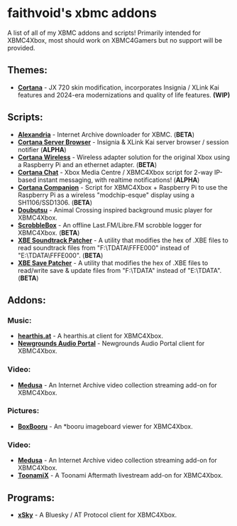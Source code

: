 # faithvoid's xbmc addons
A list of all of my XBMC addons and scripts! Primarily intended for XBMC4Xbox, most should work on XBMC4Gamers but no support will be provided.

## Themes:
- [**Cortana**](https://github.com/faithvoid/skin.cortana) - JX 720 skin modification, incorporates Insignia / XLink Kai features and 2024-era modernizations and quality of life features. **(WIP)**

## Scripts:
- [**Alexandria**](https://github.com/faithvoid/script.alexandria) - Internet Archive downloader for XBMC. (**BETA**)
- [**Cortana Server Browser**](https://github.com/faithvoid/script.cortanaserverbrowser) - Insignia & XLink Kai server browser / session notifier (**ALPHA**)
- [**Cortana Wireless**](https://github.com/faithvoid/script.cortanawireless) - Wireless adapter solution for the original Xbox using a Raspberry Pi and an ethernet adapter. (**BETA**)
- [**Cortana Chat**](https://github.com/faithvoid/script.cortanachat) - Xbox Media Centre / XBMC4Xbox script for 2-way IP-based instant messaging, with realtime notifications! (**ALPHA**)
- [**Cortana Companion**](https://github.com/faithvoid/script.cortanacompanion) - Script for XBMC4Xbox + Raspberry Pi to use the Raspberry Pi as a wireless "modchip-esque" display using a SH1106/SSD1306. (**BETA**)
- [**Doubutsu**](https://github.com/faithvoid/script.doubutsu) -  Animal Crossing inspired background music player for XBMC4Xbox.
- [**ScrobbleBox**](https://github.com/faithvoid/script.scrobblebox) - An offline Last.FM/Libre.FM scrobble logger for XBMC4Xbox. (**BETA**)
- [**XBE Soundtrack Patcher**](https://github.com/faithvoid/script.xbesoundtrackpatcher) - A utility that modifies the hex of .XBE files to read soundtrack files from "F:\TDATA\FFFE000" instead of "E:\TDATA\FFFE000". (**BETA**)
- [**XBE Save Patcher**](https://github.com/faithvoid/script.xbesavepatcher) - A utility that modifies the hex of .XBE files to read/write save & update files from "F:\TDATA\" instead of "E:\TDATA\". (**BETA**)

## Addons:
### Music:
- [**hearthis.at**](https://github.com/faithvoid/plugin.music.hearthisat) - A hearthis.at client for XBMC4Xbox.
- [**Newgrounds Audio Portal**](https://github.com/faithvoid/plugin.music.newgrounds) - Newgrounds Audio Portal client for XBMC4Xbox.
### Video:
- [**Medusa**](https://github.com/faithvoid/plugin.video.medusa) - An Internet Archive video collection streaming add-on for XBMC4Xbox.
### Pictures:
- [**BoxBooru**](https://github.com/faithvoid/plugin.pictures.boxbooru) - An *booru imageboard viewer for XBMC4Xbox.
### Video:
- [**Medusa**](https://github.com/faithvoid/plugin.video.medusa) - An Internet Archive video collection streaming add-on for XBMC4Xbox.
- [**ToonamiX**](https://github.com/faithvoid/plugin.video.toonamiX) - A Toonami Aftermath livestream add-on for XBMC4Xbox.
## Programs:
- [**xSky**](https://github.com/faithvoid/plugin.programs.xsky) - A Bluesky / AT Protocol client for XBMC4Xbox.
